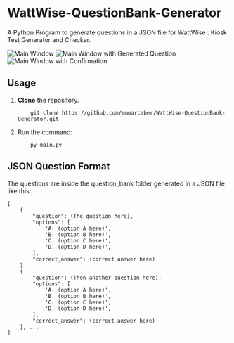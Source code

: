 # WattWise-QuestionBank-Generator
A Python Program to generate questions in a JSON file for WattWise : Kiosk Test Generator and Checker.

![Main Window](https://i.ibb.co/Db47kjL/image.png)
![Main Window with Generated Question](https://i.ibb.co/Vtg1X5g/image.png)
![Main Window with Confirmation](https://i.ibb.co/6FD0sLy/image.png)

## Usage
1. __Clone__ the repository.

    ```
        git clone https://github.com/emmarcaber/WattWise-QuestionBank-Generator.git
    ```

2. Run the command:

    ```
        py main.py
    ```

## JSON Question Format
The questions are inside the question_bank folder generated in a JSON file like this:
    
    [
        {
            "question": (The question here),
            "options": [
                'A. (option A here)',
                'B. (option B here)',
                'C. (option C here)',
                'D. (option D here)',
            ],
            "correct_answer": (correct answer here)
        }
        {
            "question": (Then another question here),
            "options": [
                'A. (option A here)',
                'B. (option B here)',
                'C. (option C here)',
                'D. (option D here)',
            ],
            "correct_answer": (correct answer here)
        }, ...
    ]
    